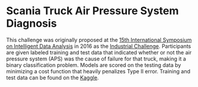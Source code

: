# Scania Truck Air Pressure System Diagnosis

This challenge was originally proposed at the [15th International Symposium on Intelligent Data Analysis](http://ida2016.blogs.dsv.su.se/)
in 2016 as the [Industrial Challenge](http://ida2016.blogs.dsv.su.se/?page_id=1387). 
Participants are given labeled training and test data that indicated whether or not the air pressure system (APS)
was the cause of failure for that truck, making it a binary classification problem. 
Models are scored on the testing data by minimizing a cost function that heavily penalizes Type II error. 
Training and test data can be found on the [Kaggle](https://www.kaggle.com/uciml/aps-failure-at-scania-trucks-data-set/home).
